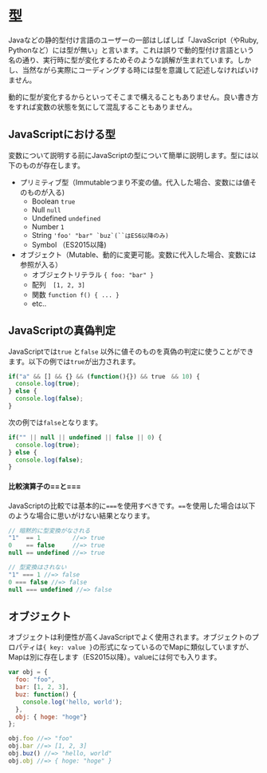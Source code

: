 # 型

Javaなどの静的型付け言語のユーザーの一部はしばしば「JavaScript（やRuby, Pythonなど）には型が無い」と言います。これは誤りで動的型付け言語という名の通り、実行時に型が変化するためそのような誤解が生まれています。しかし、当然ながら実際にコーディングする時には型を意識して記述しなければいけません。

動的に型が変化するからといってそこまで構えることもありません。良い書き方をすれば変数の状態を気にして混乱することもありません。

## JavaScriptにおける型

変数について説明する前にJavaScriptの型について簡単に説明します。型には以下のものが存在します。

* プリミティブ型（Immutableつまり不変の値。代入した場合、変数には値そのものが入る\)
  * Boolean `true`
  * Null `null`
  * Undefined  `undefined`
  * Number `1`
  * String ```'foo' "bar" `buz`(``はES6以降のみ)```
  * Symbol （ES2015以降\)
* オブジェクト（Mutable、動的に変更可能。変数に代入した場合、変数には参照が入る）
  * オブジェクトリテラル `{ foo: "bar" }`
  * 配列　`[1, 2, 3]`
  * 関数 `function f() { ... }`
  * etc..

## JavaScriptの真偽判定

JavaScriptでは`true` と`false` 以外に値そのものを真偽の判定に使うことができます。以下の例では`true`が出力されます。

```js
if("a" && [] && {} && (function(){}) && true　&& 10) {
  console.log(true);
} else {
  console.log(false);
}
```

次の例では`false`となります。

```js
if("" || null || undefined || false || 0) {
  console.log(true);
} else {
  console.log(false);
}
```

#### 比較演算子の==と===

JavaScriptの比較では基本的に`===`を使用すべきです。`==`を使用した場合は以下のような場合に思いがけない結果となります。

```js
// 暗黙的に型変換がなされる
"1"  == 1         //=> true
0    == false     //=> true
null == undefined //=> true

// 型変換はされない
"1" === 1 //=> false
0 === false //=> false
null === undefined //=> false
```



## オブジェクト

オブジェクトは利便性が高くJavaScriptでよく使用されます。オブジェクトのプロパティは`{ key: value }`の形式になっているのでMapに類似していますが、Mapは別に存在します（ES2015以降）。valueには何でも入ります。

```js
var obj = {
  foo: "foo",
  bar: [1, 2, 3],
  buz: function() {
    console.log('hello, world');
  },
  obj: { hoge: "hoge"}
};

obj.foo //=> "foo"
obj.bar //=> [1, 2, 3]
obj.buz() //=> "hello, world"
obj.obj //=> { hoge: "hoge" }
```



